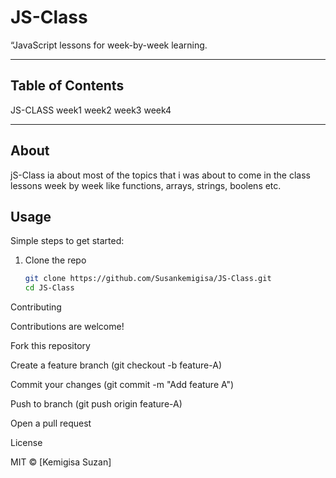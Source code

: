 # JS-Class

 “JavaScript lessons for week-by-week learning.

---

##  Table of Contents
JS-CLASS
    week1
    week2
    week3
    week4

---

##  About
jS-Class ia about most of the topics that i was about to come in the class lessons week by week like functions, arrays, strings, boolens etc.


##  Usage
Simple steps to get started:

1. Clone the repo  
   ```bash
   git clone https://github.com/Susankemigisa/JS-Class.git
   cd JS-Class

Contributing

Contributions are welcome!

Fork this repository

Create a feature branch (git checkout -b feature-A)

Commit your changes (git commit -m "Add feature A")

Push to branch (git push origin feature-A)

Open a pull request


License

MIT © [Kemigisa Suzan]
